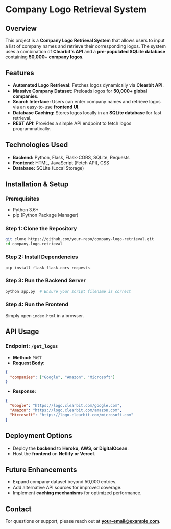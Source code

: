 # Company Logo Retrieval System

## Overview
This project is a **Company Logo Retrieval System** that allows users to input a list of company names and retrieve their corresponding logos. The system uses a combination of **Clearbit's API** and a **pre-populated SQLite database** containing **50,000+ company logos**.

## Features
- **Automated Logo Retrieval:** Fetches logos dynamically via **Clearbit API**.
- **Massive Company Dataset:** Preloads logos for **50,000+ global companies**.
- **Search Interface:** Users can enter company names and retrieve logos via an easy-to-use **frontend UI**.
- **Database Caching:** Stores logos locally in an **SQLite database** for fast retrieval.
- **REST API:** Provides a simple API endpoint to fetch logos programmatically.

## Technologies Used
- **Backend:** Python, Flask, Flask-CORS, SQLite, Requests
- **Frontend:** HTML, JavaScript (Fetch API), CSS
- **Database:** SQLite (Local Storage)

## Installation & Setup
### Prerequisites
- Python 3.6+
- pip (Python Package Manager)

### Step 1: Clone the Repository
```bash
git clone https://github.com/your-repo/company-logo-retrieval.git
cd company-logo-retrieval
```

### Step 2: Install Dependencies
```bash
pip install flask flask-cors requests
```

### Step 3: Run the Backend Server
```bash
python app.py  # Ensure your script filename is correct
```

### Step 4: Run the Frontend
Simply open `index.html` in a browser.

## API Usage
### Endpoint: `/get_logos`
- **Method:** `POST`
- **Request Body:**
```json
{
  "companies": ["Google", "Amazon", "Microsoft"]
}
```
- **Response:**
```json
{
  "Google": "https://logo.clearbit.com/google.com",
  "Amazon": "https://logo.clearbit.com/amazon.com",
  "Microsoft": "https://logo.clearbit.com/microsoft.com"
}
```

## Deployment Options
- Deploy the **backend** to **Heroku, AWS, or DigitalOcean**.
- Host the **frontend** on **Netlify or Vercel**.

## Future Enhancements
- Expand company dataset beyond 50,000 entries.
- Add alternative API sources for improved coverage.
- Implement **caching mechanisms** for optimized performance.

## Contact
For questions or support, please reach out at **your-email@example.com**.

